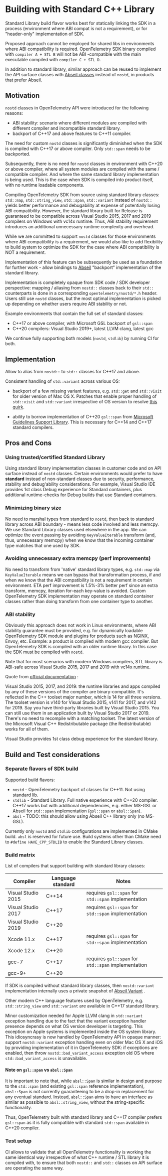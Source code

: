 # Building with Standard C++ Library

Standard Library build flavor works best for statically linking the SDK in a
process (environment where ABI compat is not a requirement), or for
"header-only" implementation of SDK.

Proposed approach cannot be employed for shared libs in environments where ABI
compatibility is required. OpenTelemetry SDK binary compiled with `compiler A +
STL B` will not be ABI -compatible with the main executable compiled with
`compiler C + STL D`.

In addition to standard library, similar approach can be reused to implement the
API surface classes with [Abseil classes](https://abseil.io/) instead of
`nostd`, in products that prefer Abseil.

## Motivation

`nostd` classes in OpenTelemetry API were introduced for the following reasons:

* ABI stability: scenario where different modules are compiled with different
  compiler and incompatible standard library.
* backport of C++17 and above features to C++11 compiler.

The need for custom `nostd` classes is significantly diminished when the SDK is
compiled with C++17 or above compiler. Only `std::span` needs to be backported.

Subsequently, there is no need for `nostd` classes in environment with C++20 or
above compiler, where all system modules are compiled with the same / compatible
compiler. And where the same standard library implementation is being used. This
is the case when SDK is compiled into product itself, with no runtime loadable
components.

Compiling OpenTelemetry SDK from source using standard library classes:
`std::map`, `std::string_view`, `std::span`, `std::variant` instead of `nostd::`
yields better performance and debugability at expense of potentially losing ABI
compatibility. However, the standard library built for Release is guaranteed to
be compatible across Visual Studio 2015, 2017 and 2019 compilers on Windows with
vc14x runtime. Thus, ABI stability requirement introduces an additional
unnecessary runtime complexity and overhead.

While we are committed to support `nostd` classes for those environments where
ABI compatibility is a requirement, we would also like to add flexibility to
build system to optimize the SDK for the case where ABI compatibility is NOT a
requirement.

Implementation of this feature can be subsequently be used as a foundation for
further work - allow bindings to [Abseil](https://github.com/abseil/abseil-cpp)
"backport" implementation of the standard library.

Implementation is completely opaque from SDK code / SDK developer perspective:
mapping / aliasing from `nostd::` classes back to their `std::` counterparts is
done in a corresponding `opentelemetry/nostd/*.h` header. Users still use
`nostd` classes, but the most optimal implementation is picked up depending on
whether users require ABI stability or not.

Example environments that contain the full set of standard classes:

* C++17 or above compiler, with Microsoft GSL backport of `gsl::span`
* C++20 compilers: Visual Studio 2019+, latest LLVM clang, latest gcc

We continue fully supporting both models (`nostd`, `stdlib`) by running CI for
both.

## Implementation

Allow to alias from `nostd::` to `std::` classes for C++17 and above.

Consistent handling of `std::variant` across various OS:

* backport of a few missing variant features, e.g. `std::get` and `std::visit`
  for older version of Mac OS X. Patches that enable proper handling of
  `std::visit` and `std::variant` irrespective of OS version to resolve [this
  quirk](https://stackoverflow.com/questions/52310835/xcode-10-call-to-unavailable-function-stdvisit).

* ability to borrow implementation of C++20 `gsl::span` from [Microsoft
  Guidelines Support Library](https://github.com/microsoft/GSL). This is
  necessary for C++14 and C++17 standard compilers.

## Pros and Cons

### Using trusted/certified Standard Library

Using standard library implementation classes in customer code and on API
surface instead of `nostd` classes. Certain environments would prefer to have
**standard** instead of non-standard classes due to security, performance,
stability and debug'ability considerations. For example, Visual Studio IDE
provides 1st class Debug experience for Standard containers, plus additional
runtime-checks for Debug builds that use Standard containers.

### Minimizing binary size

No need to marshal types from standard to `nostd`, then back to standard library
across ABI boundary - means less code involved and less memcpy. We use Standard
Library classes used elsewhere in the app. We can optimize the event passing by
avoiding `KeyValueIterable` transform (and, thus, unnecessary memcpy) when we
know that the incoming container type matches that one used by SDK.

### Avoiding unnecessary extra memcpy (perf improvements)

No need to transform from 'native' standard library types, e.g. `std::map` via
`KeyValueIterable` means we can bypass that transformation process, if and when
we know that the ABI compatibility is not a requirement in certain environment.
ETA perf improvement is 1.5%-3% better perf since an extra transform, memcpy,
iteration for-each key-value is avoided. Custom OpenTelemetry SDK implementation
may operate on standard container classes rather than doing transform from one
container type to another.

### ABI stability

Obviously this approach does not work in Linux environments, where ABI stability
guarantee must be provided, e.g. for dynamically loadable OpenTelemetry SDK
module and plugins for products such as NGINX, Envoy, etc. Example: a product is
compiled with modern gcc compiler. But OpenTelemetry SDK is compiled with an
older runtime library. In this case the SDK must be compiled with `nostd`.

Note that for most scenarios with modern Windows compilers, STL library is
ABI-safe across Visual Studio 2015, 2017 and 2019 with vc14x runtime.

Quote from [official
documentation](https://docs.microsoft.com/en-us/cpp/porting/binary-compat-2015-2017?view=msvc-160)
:

Visual Studio 2015, 2017, and 2019: the runtime libraries and apps compiled by
any of these versions of the compiler are binary-compatible. It's reflected in
the C++ toolset major number, which is 14 for all three versions. The toolset
version is v140 for Visual Studio 2015, v141 for 2017, and v142 for 2019. Say
you have third-party libraries built by Visual Studio 2015. You can still use
them in an application built by Visual Studio 2017 or 2019. There's no need to
recompile with a matching toolset. The latest version of the Microsoft Visual
C++ Redistributable package (the Redistributable) works for all of them.

Visual Studio provides 1st class debug experience for the standard library.

## Build and Test considerations

### Separate flavors of SDK build

Supported build flavors:

* `nostd` - OpenTelemetry backport of classes for C++11. Not using standard lib.
* `stdlib`   - Standard Library. Full native experience with C++20 compiler.
  C++17 works but with additional dependencies, e.g. either MS-GSL or Abseil for
  `std::span` implementation (`gsl::span` or `absl::Span`).
* `absl`  - TODO: this should allow using Abseil C++ library only (no MS-GSL).

Currently only `nostd` and `stdlib` configurations are implemented in CMake
build. `absl` is reserved for future use. Build systems other than CMake need to
`#define HAVE_CPP_STDLIB` to enable the Standard Library classes.

### Build matrix

List of compilers that support building with standard library classes:

Compiler           | Language standard | Notes
-------------------|-------------------|-------------------
Visual Studio 2015 | C++14             | requires `gsl::span` for `std::span` implementation
Visual Studio 2017 | C++17             | requires `gsl::span` for `std::span` implementation
Visual Studio 2019 | C++20             |
Xcode 11.x         | C++17             | requires `gsl::span` for `std::span` implementation
Xcode 12.x         | C++20             |
gcc-7              | C++17             | requires `gsl::span` for `std::span` implementation
gcc-9+             | C++20             |

If SDK is compiled without standard library classes, then `nostd::variant`
implementation internally uses a private snapshot of [Abseil Variant](https://github.com/abseil/abseil-cpp/blob/master/absl/types/variant.h) .

Other modern C++ language features used by OpenTelemetry, e.g.
`std::string_view` and `std::variant` are available in C++17 standard library.

Minor customization needed for Apple LLVM clang in `std::variant` exception
handling due to the fact that the variant exception handler presence depends on
what OS version developer is targeting. This exception on Apple systems is
implemented inside the OS system library. This idiosyncrasy is now handled by
OpenTelemetry API in opaque manner: support `nostd::variant` exception handling
even on older Mac OS X and iOS by providing implementation of it in
OpenTelemetry SDK: if exceptions are enabled, then throw
`nostd::bad_variant_access` exception old OS where `std::bad_variant_access` is
unavailable.

#### Note on `gsl::span` vs `absl::Span`

It is important to note that, while `absl::Span` is similar in design and
purpose to the `std::span` (and existing `gsl::span` reference implementation),
`absl::Span` is not currently guaranteeing to be a drop-in replacement for any
eventual standard. Instead, `absl::Span` aims to have an interface as similar as
possible to `absl::string_view`, without the string-specific functionality.

Thus, OpenTelemetry built with standard library and C++17 compiler prefers
`gsl::span` as it is fully compatible with standard `std::span` available in
C++20 compiler.

### Test setup

CI allows to validate that all OpenTelemetry functionality is working the same
identical way irrespective of what C++ runtime / STL library it is compiled
with, to ensure that both `nostd::` and `std::` classes on API surface are
operating the same way.
